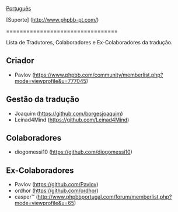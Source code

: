 [Português](https://www.phpbb.com/customise/db/translation/portuguese/)

[Suporte] (http://www.phpbb-pt.com/)

=================================

Lista de Tradutores, Colaboradores e Ex-Colaboradores da tradução.


Criador
------
* Pavlov (https://www.phpbb.com/community/memberlist.php?mode=viewprofile&u=777045)

Gestão da tradução
----------
* Joaquim (https://github.com/borgesjoaquim)
* Leinad4Mind (https://github.com/Leinad4Mind)

Colaboradores
-------
* diogomessi10 (https://github.com/diogomessi10)

Ex-Colaboradores
-------
* Pavlov (https://github.com/Pavlov)
* ordhor (https://github.com/ordhor)
* casper™ (http://www.phpbbportugal.com/forum/memberlist.php?mode=viewprofile&u=65)
